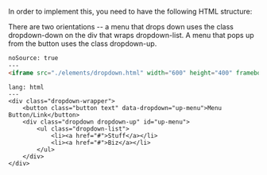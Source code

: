 In order to implement this, you need to have the following HTML structure:

There are two orientations -- a menu that drops down uses the class dropdown-down on the div that wraps dropdown-list. A menu that pops up from the button uses the class dropdown-up.

```html
noSource: true
---
<iframe src="./elements/dropdown.html" width="600" height="400" frameborder="0"> </iframe>
```

```code
lang: html
---
<div class="dropdown-wrapper">
	<button class="button text" data-dropdown="up-menu">Menu Button/Link</button>
	<div class="dropdown dropdown-up" id="up-menu">
		<ul class="dropdown-list">
			<li><a href="#">Stuff</a></li>
			<li><a href="#">Biz</a></li>
		</ul>
	</div>
</div>
```